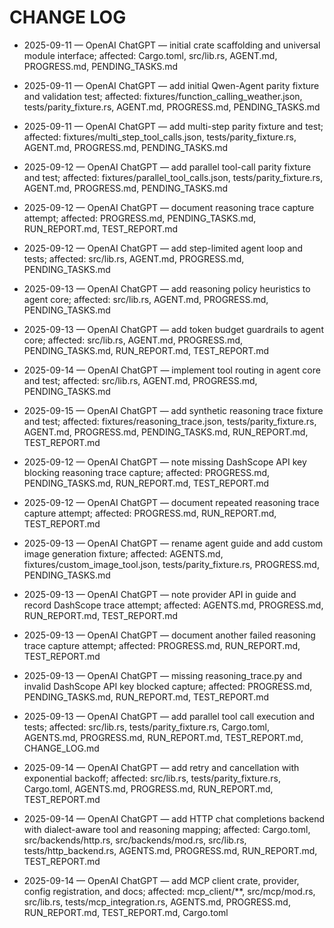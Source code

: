 # CHANGE LOG

- 2025-09-11 — OpenAI ChatGPT — initial crate scaffolding and universal module interface; affected: Cargo.toml, src/lib.rs, AGENT.md, PROGRESS.md, PENDING_TASKS.md
- 2025-09-11 — OpenAI ChatGPT — add initial Qwen-Agent parity fixture and validation test; affected: fixtures/function_calling_weather.json, tests/parity_fixture.rs, AGENT.md, PROGRESS.md, PENDING_TASKS.md
- 2025-09-11 — OpenAI ChatGPT — add multi-step parity fixture and test; affected: fixtures/multi_step_tool_calls.json, tests/parity_fixture.rs, AGENT.md, PROGRESS.md, PENDING_TASKS.md
- 2025-09-12 — OpenAI ChatGPT — add parallel tool-call parity fixture and test; affected: fixtures/parallel_tool_calls.json, tests/parity_fixture.rs, AGENT.md, PROGRESS.md, PENDING_TASKS.md
- 2025-09-12 — OpenAI ChatGPT — document reasoning trace capture attempt; affected: PROGRESS.md, PENDING_TASKS.md, RUN_REPORT.md, TEST_REPORT.md
- 2025-09-12 — OpenAI ChatGPT — add step-limited agent loop and tests; affected: src/lib.rs, AGENT.md, PROGRESS.md, PENDING_TASKS.md
- 2025-09-13 — OpenAI ChatGPT — add reasoning policy heuristics to agent core; affected: src/lib.rs, AGENT.md, PROGRESS.md, PENDING_TASKS.md
- 2025-09-13 — OpenAI ChatGPT — add token budget guardrails to agent core; affected: src/lib.rs, AGENT.md, PROGRESS.md, PENDING_TASKS.md, RUN_REPORT.md, TEST_REPORT.md
- 2025-09-14 — OpenAI ChatGPT — implement tool routing in agent core and test; affected: src/lib.rs, AGENT.md, PROGRESS.md, PENDING_TASKS.md
- 2025-09-15 — OpenAI ChatGPT — add synthetic reasoning trace fixture and test; affected: fixtures/reasoning_trace.json, tests/parity_fixture.rs, AGENT.md, PROGRESS.md, PENDING_TASKS.md, RUN_REPORT.md, TEST_REPORT.md
- 2025-09-12 — OpenAI ChatGPT — note missing DashScope API key blocking reasoning trace capture; affected: PROGRESS.md, PENDING_TASKS.md, RUN_REPORT.md, TEST_REPORT.md
- 2025-09-12 — OpenAI ChatGPT — document repeated reasoning trace capture attempt; affected: PROGRESS.md, RUN_REPORT.md, TEST_REPORT.md
- 2025-09-13 — OpenAI ChatGPT — rename agent guide and add custom image generation fixture; affected: AGENTS.md, fixtures/custom_image_tool.json, tests/parity_fixture.rs, PROGRESS.md, PENDING_TASKS.md
- 2025-09-13 — OpenAI ChatGPT — note provider API in guide and record DashScope trace attempt; affected: AGENTS.md, PROGRESS.md, RUN_REPORT.md, TEST_REPORT.md

- 2025-09-13 — OpenAI ChatGPT — document another failed reasoning trace capture attempt; affected: PROGRESS.md, RUN_REPORT.md, TEST_REPORT.md
- 2025-09-13 — OpenAI ChatGPT — missing reasoning_trace.py and invalid DashScope API key blocked capture; affected: PROGRESS.md, PENDING_TASKS.md, RUN_REPORT.md, TEST_REPORT.md
- 2025-09-13 — OpenAI ChatGPT — add parallel tool call execution and tests; affected: src/lib.rs, tests/parity_fixture.rs, Cargo.toml, AGENTS.md, PROGRESS.md, RUN_REPORT.md, TEST_REPORT.md, CHANGE_LOG.md
- 2025-09-14 — OpenAI ChatGPT — add retry and cancellation with exponential backoff; affected: src/lib.rs, tests/parity_fixture.rs, Cargo.toml, AGENTS.md, PROGRESS.md, RUN_REPORT.md, TEST_REPORT.md
- 2025-09-14 — OpenAI ChatGPT — add HTTP chat completions backend with dialect-aware tool and reasoning mapping; affected: Cargo.toml, src/backends/http.rs, src/backends/mod.rs, src/lib.rs, tests/http_backend.rs, AGENTS.md, PROGRESS.md, RUN_REPORT.md, TEST_REPORT.md
- 2025-09-14 — OpenAI ChatGPT — add MCP client crate, provider, config registration, and docs; affected: mcp_client/**, src/mcp/mod.rs, src/lib.rs, tests/mcp_integration.rs, AGENTS.md, PROGRESS.md, RUN_REPORT.md, TEST_REPORT.md, Cargo.toml
